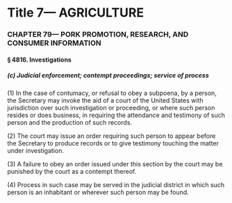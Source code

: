 
# Title 7— AGRICULTURE
### CHAPTER 79— PORK PROMOTION, RESEARCH, AND CONSUMER INFORMATION
#### § 4816. Investigations
##### (c) Judicial enforcement; contempt proceedings; service of process

(1) In the case of contumacy, or refusal to obey a subpoena, by a person, the Secretary may invoke the aid of a court of the United States with jurisdiction over such investigation or proceeding, or where such person resides or does business, in requiring the attendance and testimony of such person and the production of such records.

(2) The court may issue an order requiring such person to appear before the Secretary to produce records or to give testimony touching the matter under investigation.

(3) A failure to obey an order issued under this section by the court may be punished by the court as a contempt thereof.

(4) Process in such case may be served in the judicial district in which such person is an inhabitant or wherever such person may be found.
